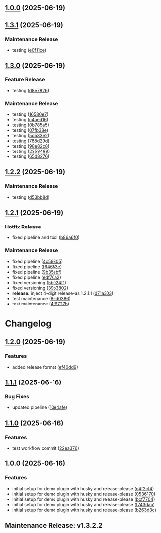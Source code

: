 ## [1.0.0](https://github.com/varuncoderise/demo-plugin/compare/v1.3.1...v1.0.0) (2025-06-19)
## [1.3.1](https://github.com/varuncoderise/demo-plugin/compare/v1.3.0...v1.3.1) (2025-06-19)

### Maintenance Release

* testing ([e0f11ce](https://github.com/varuncoderise/demo-plugin/commit/e0f11ce406ae1f4b2836d6b929977e3c3b7dd2e0))

## [1.3.0](https://github.com/varuncoderise/demo-plugin/compare/v1.2.2...v1.3.0) (2025-06-19)

### Feature Release

* testing ([d8e7826](https://github.com/varuncoderise/demo-plugin/commit/d8e7826397edb9e04d85f93650459ba0c81b760f))

### Maintenance Release

* testing ([16580e7](https://github.com/varuncoderise/demo-plugin/commit/16580e7264392a5f18a16bbc23d84c46d8fe5c5d))
* testing ([c4aed16](https://github.com/varuncoderise/demo-plugin/commit/c4aed16828a1284d119734557ac2ce1a7b638eff))
* testing ([0b785a5](https://github.com/varuncoderise/demo-plugin/commit/0b785a5e982f2d3a03f65d75b11c80c3d8fea58e))
* testing ([07fb38e](https://github.com/varuncoderise/demo-plugin/commit/07fb38e7290dc503f84599fc40d5070d2b053358))
* testing ([5d533e2](https://github.com/varuncoderise/demo-plugin/commit/5d533e2e8eba91672a4c9f9626bdadfda5d2183a))
* testing ([768d29d](https://github.com/varuncoderise/demo-plugin/commit/768d29d5f2e3d5141a729a1b7db1a0b3611f109a))
* testing ([98e82c8](https://github.com/varuncoderise/demo-plugin/commit/98e82c824ed8893dad435462804a23dd9b08cce4))
* testing ([2358488](https://github.com/varuncoderise/demo-plugin/commit/2358488e1c09dafa4b4b6820f75f2465e92cd14a))
* testing ([65d8276](https://github.com/varuncoderise/demo-plugin/commit/65d827605f41d9c460e900aaff259d9f9beccb23))

## [1.2.2](https://github.com/varuncoderise/demo-plugin/compare/v1.2.1...v1.2.2) (2025-06-19)

### Maintenance Release

* testing ([d53bb8d](https://github.com/varuncoderise/demo-plugin/commit/d53bb8d336d42016eeea08cb5eadc17634538412))

## [1.2.1](https://github.com/varuncoderise/demo-plugin/compare/v1.2.0...v1.2.1) (2025-06-19)

### Hotfix Release

* fixed pipeline and tool ([b86a6f0](https://github.com/varuncoderise/demo-plugin/commit/b86a6f009d4e203b681b290847b46d372766283d))

### Maintenance Release

* fixed pipeline ([4c59305](https://github.com/varuncoderise/demo-plugin/commit/4c59305b4f6ac07c1224c9eca42cb5b1c8c1bdf5))
* fixed pipeline ([f64653e](https://github.com/varuncoderise/demo-plugin/commit/f64653e6e2c50f4dcfdecb888de731be4eed053d))
* fixed pipeline ([9b35ebf](https://github.com/varuncoderise/demo-plugin/commit/9b35ebfb0555251a84137910a9c4e3a47b81a2b0))
* fixed pipeline ([edf76a2](https://github.com/varuncoderise/demo-plugin/commit/edf76a2e820f0052b570758e99fad8e3035d9c62))
* fixed versioning ([5b024f1](https://github.com/varuncoderise/demo-plugin/commit/5b024f1f49b37b6b2c275bf1870bb7b7aa25fda6))
* fixed versioning ([39b3802](https://github.com/varuncoderise/demo-plugin/commit/39b38026d29f206ced7cb090cc3cff66b054d83e))
* **release:** inject 4-digit release-as 1.2.1.1 ([d71a303](https://github.com/varuncoderise/demo-plugin/commit/d71a30314feea48319945e1e4fb65307d8dd6609))
* test maintenance ([8ed0386](https://github.com/varuncoderise/demo-plugin/commit/8ed038699d2ad1932805850084367e3f50561e0f))
* test maintenance ([4f6727b](https://github.com/varuncoderise/demo-plugin/commit/4f6727b81dd3599dd6f35ee0155ac1a9c0e67345))

# Changelog

## [1.2.0](https://github.com/varuncoderise/demo-plugin/compare/v1.1.1...v1.2.0) (2025-06-19)


### Features

* added release format ([ef40dd9](https://github.com/varuncoderise/demo-plugin/commit/ef40dd90546e54604eb6d04c0a5cd9837b42eaee))

## [1.1.1](https://github.com/varuncoderise/demo-plugin/compare/v1.1.0...v1.1.1) (2025-06-16)


### Bug Fixes

* updated pipeline ([10e4afe](https://github.com/varuncoderise/demo-plugin/commit/10e4afe7c1516996cc11e85889394b94f045389a))

## [1.1.0](https://github.com/varuncoderise/demo-plugin/compare/v1.0.0...v1.1.0) (2025-06-16)


### Features

* test workflow commit ([22ea376](https://github.com/varuncoderise/demo-plugin/commit/22ea37603a4f7c7acdc78d50aed76644fdd2bb1f))

## 1.0.0 (2025-06-16)


### Features

* initial setup for demo plugin with husky and release-please ([c4f2cf4](https://github.com/varuncoderise/demo-plugin/commit/c4f2cf410fe1f0cb2a9aaf597d6a9945fe1a37c6))
* initial setup for demo plugin with husky and release-please ([0536170](https://github.com/varuncoderise/demo-plugin/commit/0536170743586166aa5a64a32a356d80130d8011))
* initial setup for demo plugin with husky and release-please ([bcf7704](https://github.com/varuncoderise/demo-plugin/commit/bcf7704ecc27e468dd738aa0dd38d72882b580d8))
* initial setup for demo plugin with husky and release-please ([f743dab](https://github.com/varuncoderise/demo-plugin/commit/f743dab2ba3389b1b9608eadfe4aad8dff3d2cd4))
* initial setup for demo plugin with husky and release-please ([b263d3c](https://github.com/varuncoderise/demo-plugin/commit/b263d3c4c96af724694bc089deaba64c2c9f6228))


## Maintenance Release: v1.3.2.2

